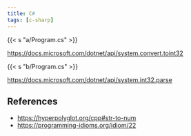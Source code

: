 ```yaml
---
title: C#
tags: [c-sharp]
---
```


{{< s "a/Program.cs" >}}

<https://docs.microsoft.com/dotnet/api/system.convert.toint32>

{{< s "b/Program.cs" >}}

<https://docs.microsoft.com/dotnet/api/system.int32.parse>

## References

- <https://hyperpolyglot.org/cpp#str-to-num>
- <https://programming-idioms.org/idiom/22>
